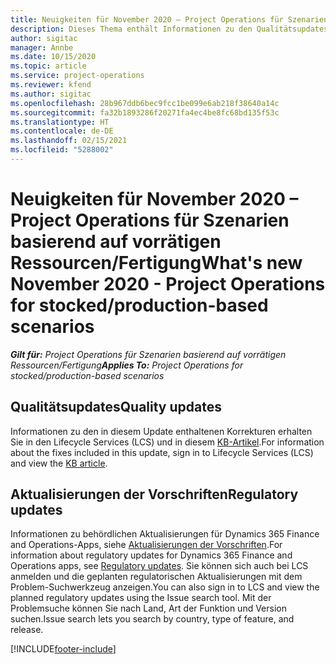```yaml
---
title: Neuigkeiten für November 2020 – Project Operations für Szenarien basierend auf vorrätigen Ressourcen/Fertigung
description: Dieses Thema enthält Informationen zu den Qualitätsupdates, die in der Version von Project Operations vom November 2020 für Szenarien basierend auf auf vorrätigen Ressourcen/Fertigung verfügbar sind.
author: sigitac
manager: Annbe
ms.date: 10/15/2020
ms.topic: article
ms.service: project-operations
ms.reviewer: kfend
ms.author: sigitac
ms.openlocfilehash: 28b967ddb6bec9fcc1be099e6ab218f38640a14c
ms.sourcegitcommit: fa32b1893286f20271fa4ec4be8fc68bd135f53c
ms.translationtype: HT
ms.contentlocale: de-DE
ms.lasthandoff: 02/15/2021
ms.locfileid: "5288002"
---
```

# <a name="whats-new-november-2020---project-operations-for-stockedproduction-based-scenarios"></a><span data-ttu-id="0d23b-103">Neuigkeiten für November 2020 – Project Operations für Szenarien basierend auf vorrätigen Ressourcen/Fertigung</span><span class="sxs-lookup"><span data-stu-id="0d23b-103">What's new November 2020 - Project Operations for stocked/production-based scenarios</span></span>

<span data-ttu-id="0d23b-104">_**Gilt für:** Project Operations für Szenarien basierend auf vorrätigen Ressourcen/Fertigung_</span><span class="sxs-lookup"><span data-stu-id="0d23b-104">_**Applies To:** Project Operations for stocked/production-based scenarios_</span></span>

## <a name="quality-updates"></a><span data-ttu-id="0d23b-105">Qualitätsupdates</span><span class="sxs-lookup"><span data-stu-id="0d23b-105">Quality updates</span></span>

<span data-ttu-id="0d23b-106">Informationen zu den in diesem Update enthaltenen Korrekturen erhalten Sie in den Lifecycle Services (LCS) und in diesem [KB-Artikel](https://fix.lcs.dynamics.com/Issue/Details?bugId=488609&amp;dbType=3&amp;qc=8251e8e1d5e2386de850599926c1adc3fec8e2ba25308036d22cdfe0a1c28fc7).</span><span class="sxs-lookup"><span data-stu-id="0d23b-106">For information about the fixes included in this update, sign in to Lifecycle Services (LCS) and view the [KB article](https://fix.lcs.dynamics.com/Issue/Details?bugId=488609&amp;dbType=3&amp;qc=8251e8e1d5e2386de850599926c1adc3fec8e2ba25308036d22cdfe0a1c28fc7).</span></span>

## <a name="regulatory-updates"></a><span data-ttu-id="0d23b-107">Aktualisierungen der Vorschriften</span><span class="sxs-lookup"><span data-stu-id="0d23b-107">Regulatory updates</span></span>

<span data-ttu-id="0d23b-108">Informationen zu behördlichen Aktualisierungen für Dynamics 365 Finance and Operations-Apps, siehe [Aktualisierungen der Vorschriften](https://docs.microsoft.com/dynamics365/finance/localizations/regulatory-updates).</span><span class="sxs-lookup"><span data-stu-id="0d23b-108">For information about regulatory updates for Dynamics 365 Finance and Operations apps, see [Regulatory updates](https://docs.microsoft.com/dynamics365/finance/localizations/regulatory-updates).</span></span> <span data-ttu-id="0d23b-109">Sie können sich auch bei LCS anmelden und die geplanten regulatorischen Aktualisierungen mit dem Problem-Suchwerkzeug anzeigen.</span><span class="sxs-lookup"><span data-stu-id="0d23b-109">You can also sign in to LCS and view the planned regulatory updates using the Issue search tool.</span></span> <span data-ttu-id="0d23b-110">Mit der Problemsuche können Sie nach Land, Art der Funktion und Version suchen.</span><span class="sxs-lookup"><span data-stu-id="0d23b-110">Issue search lets you search by country, type of feature, and release.</span></span>


[!INCLUDE[footer-include](../../includes/footer-banner.md)]